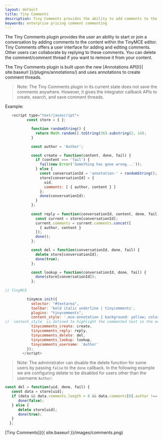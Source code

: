 ```yaml
---
layout: default
title: Tiny Comments
description: Tiny Comments provides the ability to add comments to the content and collaborate with other users for content editing.
keywords: enterprise pricing comment commenting
---
```


The Tiny Comments plugin provides the user an ability to start or join a conversation by adding comments to the content within the TinyMCE editor.
Tiny Comments offers a user interface for adding and editing comments. Other users can collaborate by replying to these comments. You can delete the comment/comment thread if you want to remove it from your content.

The Tiny Comments plugin is built upon the new [Annotations API]({{ site.baseurl }}/plugins/annotations/) and uses annotations to create comment threads.

> Note: The Tiny Comments plugin in its current state does not save the comments anywhere. However, it gives the integrator callback APIs to create, search, and save comment threads.

Example:

```js
   <script type="text/javascript">
          const store = { };

            function randomString() {
              return Math.random().toString(36).substring(2, 14);
            }

            const author = 'Author';

            const create = function(content, done, fail) {
              if (content === 'fail') {
                fail(new Error('Something has gone wrong...'));
              } else {
                const conversationId = 'annotation-' + randomString();
                store[conversationId] = {
                  uid,
                  comments: [ { author, content } ]
                };
                done(conversationId);
              }
            };
      
            const reply = function(conversationId, content, done, fail) {
              const current = store[conversationId];
              current.comments = current.comments.concat([
                { author, content }
              ]);
              done();
            };

            const del = function(conversationId, done, fail) {
              delete store[conversationId];
              done(true);
            };

            const lookup = function(conversationId, done, fail) {
              done(store[conversationId]);
            };
          
// TinyMCE

          tinymce.init({
            selector: "#textarea",
            toolbar: 'bold italic underline | tinycomments',
            plugins: "tinycomments",
            content_style: '.mce-annotation { background: yellow; color: black; } .tc-active-annotation {background: lime; color: black; }',
// `content_style` is defined to highlight the commented text in the editor. You can choose a different color as per your preference.
            tinycomments_create: create,
            tinycomments_reply: reply,
            tinycomments_delete: del,
            tinycomments_lookup: lookup,
            tinycomments_username: 'Author'
          });
        </script>
```
> Note: The administrator can disable the delete function for some users by passing `false` to the `done` callback. In the following example we are configuring delete to be disabled for users other than the username `Author`:

```js
const del = function(uid, done, fail) {
   const data = store[uid];
   if (data && data.comments.length > 0 && data.comments[0].author !== 'Author') {
      done(false);
   } else {
      delete store[uid];
      done(true);
   }
  };
```

[Tiny Comments]({{ site.baseurl }}/images/comments.png)
